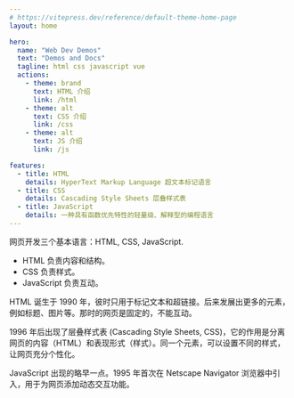 ```yaml
---
# https://vitepress.dev/reference/default-theme-home-page
layout: home

hero:
  name: "Web Dev Demos"
  text: "Demos and Docs"
  tagline: html css javascript vue
  actions:
    - theme: brand
      text: HTML 介绍
      link: /html
    - theme: alt
      text: CSS 介绍
      link: /css
    - theme: alt
      text: JS 介绍
      link: /js

features:
  - title: HTML
    details: HyperText Markup Language 超文本标记语言
  - title: CSS
    details: Cascading Style Sheets 层叠样式表
  - title: JavaScript
    details: 一种具有函数优先特性的轻量级、解释型的编程语言
---
```


网页开发三个基本语言：HTML, CSS, JavaScript.

- HTML 负责内容和结构。
- CSS 负责样式。
- JavaScript 负责互动。

HTML 诞生于 1990 年，彼时只用于标记文本和超链接。后来发展出更多的元素，例如标题、图片等。那时的网页是固定的，不能互动。

1996 年后出现了层叠样式表 (Cascading Style Sheets, CSS)，它的作用是分离网页的内容（HTML）和表现形式（样式）。同一个元素，可以设置不同的样式，让网页充分个性化。

JavaScript 出现的略早一点。1995 年首次在 Netscape Navigator 浏览器中引入，用于为网页添加动态交互功能。
